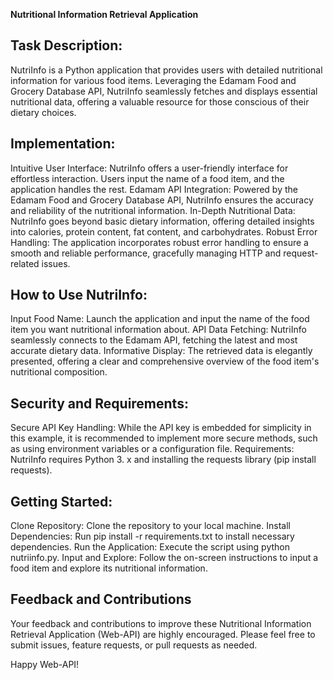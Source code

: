 **Nutritional Information Retrieval Application**

## **Task Description:**
NutriInfo is a Python application that provides users with detailed nutritional information for various food items. Leveraging the Edamam Food and Grocery Database API, NutriInfo seamlessly fetches and displays essential nutritional data, offering a valuable resource for those conscious of their dietary choices.

## **Implementation:**
Intuitive User Interface: NutriInfo offers a user-friendly interface for effortless interaction. Users input the name of a food item, and the application handles the rest.
Edamam API Integration: Powered by the Edamam Food and Grocery Database API, NutriInfo ensures the accuracy and reliability of the nutritional information.
In-Depth Nutritional Data: NutriInfo goes beyond basic dietary information, offering detailed insights into calories, protein content, fat content, and carbohydrates.
Robust Error Handling: The application incorporates robust error handling to ensure a smooth and reliable performance, gracefully managing HTTP and request-related issues.

## **How to Use NutriInfo:**
Input Food Name: Launch the application and input the name of the food item you want nutritional information about.
API Data Fetching: NutriInfo seamlessly connects to the Edamam API, fetching the latest and most accurate dietary data.
Informative Display: The retrieved data is elegantly presented, offering a clear and comprehensive overview of the food item's nutritional composition.

## **Security and Requirements:**
Secure API Key Handling: While the API key is embedded for simplicity in this example, it is recommended to implement more secure methods, such as using environment variables or a configuration file.
Requirements: NutriInfo requires Python 3. x and installing the requests library (pip install requests).

## **Getting Started:**
Clone Repository: Clone the repository to your local machine.
Install Dependencies: Run pip install -r requirements.txt to install necessary dependencies.
Run the Application: Execute the script using python nutriinfo.py.
Input and Explore: Follow the on-screen instructions to input a food item and explore its nutritional information.

## **Feedback and Contributions**
Your feedback and contributions to improve these Nutritional Information Retrieval Application (Web-API) are highly encouraged. Please feel free to submit issues, feature requests, or pull requests as needed.

Happy Web-API!
